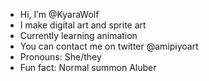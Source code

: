 - Hi, I’m @KyaraWolf
- I make digital art and sprite art
- Currently learning animation
- You can contact me on twitter @amipiyoart
- Pronouns: She/they
- Fun fact: Normal summon Aluber
  

<!---
KyaraWolf/KyaraWolf is a ✨ special ✨ repository because its `README.md` (this file) appears on your GitHub profile.
You can click the Preview link to take a look at your changes.
--->
